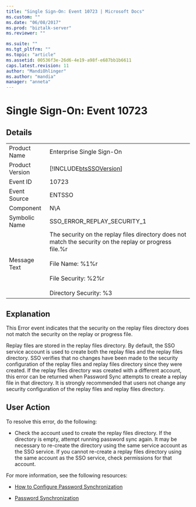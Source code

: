 ```yaml
---
title: "Single Sign-On: Event 10723 | Microsoft Docs"
ms.custom: ""
ms.date: "06/08/2017"
ms.prod: "biztalk-server"
ms.reviewer: ""

ms.suite: ""
ms.tgt_pltfrm: ""
ms.topic: "article"
ms.assetid: 00536f3e-26d6-4e19-a98f-e687bb1b6611
caps.latest.revision: 11
author: "MandiOhlinger"
ms.author: "mandia"
manager: "anneta"
---
```

# Single Sign-On: Event 10723
## Details  
  
|||  
|-|-|  
|Product Name|Enterprise Single Sign-On|  
|Product Version|[!INCLUDE[btsSSOVersion](../includes/btsssoversion-md.md)]|  
|Event ID|10723|  
|Event Source|ENTSSO|  
|Component|N\A|  
|Symbolic Name|SSO_ERROR_REPLAY_SECURITY_1|  
|Message Text|The security on the replay files directory does not match the security on the replay or progress file.%r<br /><br /> File Name: %1%r<br /><br /> File Security: %2%r<br /><br /> Directory Security: %3|  
  
## Explanation  
 This Error event indicates that the security on the replay files directory does not match the security on the replay or progress file.  
  
 Replay files are stored in the replay files directory. By default, the SSO service account is used to create both the replay files and the replay files directory. SSO verifies that no changes have been made to the security configuration of the replay files and replay files directory since they were created. If the replay files directory was created with a different account, this error can be returned when Password Sync attempts to create a replay file in that directory. It is strongly recommended that users not change any security configuration of the replay files and replay files directory.  
  
## User Action  
 To resolve this error, do the following:  
  
-   Check the account used to create the replay files directory. If the directory is empty, attempt running password sync again. It may be necessary to re-create the directory using the same service account as the SSO service. If you cannot re-create a replay files directory using the same account as the SSO service, check permissions for that account.  
  
 For more information, see the following resources:  
  
-   [How to Configure Password Synchronization](../core/how-to-configure-password-synchronization.md)  
  
-   [Password Synchronization](../core/password-synchronization2.md)